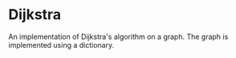 # Dijkstra
An implementation of Dijkstra's algorithm on a graph. The graph is implemented using a dictionary.
